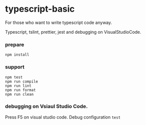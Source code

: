 # typescript-basic
For those who want to write typescript code anyway.

Typescript, tslint, prettier, jest and debugging on VisualStudioCode.

### prepare
    npm install

### support
    npm test
    npm run compile
    npm run lint
    npm run format
    npm run clean

### debugging on Vsiaul Studio Code.
Press F5 on visual studio code.
Debug configuration `test`
